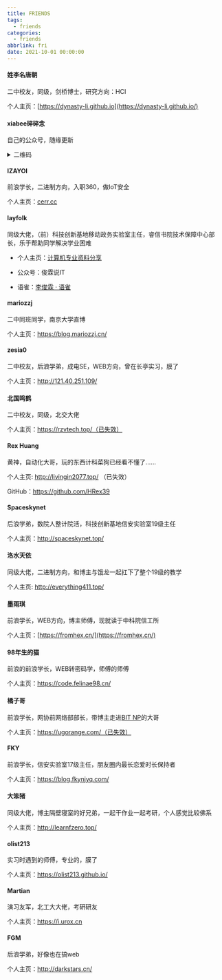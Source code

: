 ```yaml
---
title: FRIENDS
tags:
  - friends
categories:
  - friends
abbrlink: fri
date: 2021-10-01 00:00:00
---
```


#### 姓李名唐朝

二中校友，同级，剑桥博士，研究方向：HCI

个人主页：[https://dynasty-li.github.io](https://dynasty-li.github.io/)



#### xiabee碎碎念

自己的公众号，随缘更新

<details>
  <summary>二维码</summary>
  <p><img title="" src="https://tva1.sinaimg.cn/large/0084b03xly1h06992qrtzj308g08fdh7.jpg" alt="image.png" width="195"></p>
  <pre><code>xiabee碎碎念</code></pre>
</details>



#### IZAYOI

前浪学长，二进制方向，入职360，做IoT安全

个人主页：[cerr.cc](https://cerr.cc)



#### layfolk

同级大佬，（前）科技创新基地移动政务实验室主任，睿信书院技术保障中心部长，乐于帮助同学解决学业困难

- 个人主页：[计算机专业资料分享](http://layfolk.ltd/)

- 公众号：俊霖说IT

- 语雀：[李俊霖 · 语雀](https://www.yuque.com/lijunlin-yzgmr/)

#### mariozzj

二中同班同学，南京大学直博

个人主页：https://blog.mariozzj.cn/

#### zesia0

二中校友，后浪学弟，成电SE，WEB方向，曾在长亭实习，膜了

个人主页：http://121.40.251.109/

#### 北国鸣鹤

二中校友，同级，北交大佬

个人主页：https://rzvtech.top/（已失效）



#### Rex Huang

黄神，自动化大哥，玩的东西计科菜狗已经看不懂了......

个人主页: http://livingin2077.top/ （已失效）

GitHub：https://github.com/HRex39

#### Spaceskynet

后浪学弟，数院人整计院活，科技创新基地信安实验室19级主任

个人主页：http://spaceskynet.top/

#### 洛水天依

同级大佬，二进制方向，和博主与饿龙一起扛下了整个19级的教学

个人主页: http://everything411.top/

#### 墨雨琪

前浪学长，WEB方向，博主师傅，现就读于中科院信工所

个人主页：[https://fromhex.cn/](https://fromhex.cn/)

#### 98年生的猫

前浪的前浪学长，WEB转密码学，师傅的师傅

个人主页：https://code.felinae98.cn/

#### 橘子哥

前浪学长，网协前网络部部长，带博主走进[BIT NP](http://www.bitnp.net/)的大哥

个人主页：https://ugorange.com/（已失效）

#### FKY

前浪学长，信安实验室17级主任，朋友圈内最长恋爱时长保持者

个人主页：https://blog.fkynjyq.com/

#### 大笨猪

同级大佬，博主隔壁寝室的好兄弟，一起干作业一起考研，个人感觉比较佛系

个人主页：http://learnfzero.top/

#### olist213

实习时遇到的师傅，专业的，膜了

个人主页：https://olist213.github.io/

#### Martian

演习友军，北工大大佬，考研研友

个人主页：https://i.urox.cn

#### FGM

后浪学弟，好像也在搞web

个人主页：http://darkstars.cn/
